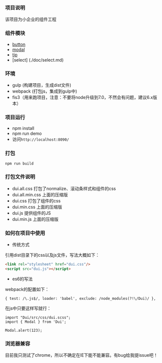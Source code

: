 ### 项目说明

该项目为小企业的组件工程

### 组件模块

- [button](./doc/button.md)
- [modal](./doc/modal.md)
- [tip](./doc/tip.md)
- [select] (./doc/select.md)

### 环境

- gulp (构建项目，生成dist文件)
- webpack (打包js，集成到gulp中)
- fis3（用来跑项目，注意：不要将node升级到7.0，不然会有问题，建议6.x版本）

### 项目运行

- npm install
- npm run demo
- 访问`http://localhost:8090/`

### 打包

```
npm run build
```

### 打包文件说明

- dui.all.css 打包了normalize、滚动条样式和组件的css
- dui.all.min.css 上面的压缩版
- dui.css 打包了组件的css
- dui.min.css 上面的压缩版
- dui.js 提供组件的JS
- dui.min.js 上面的压缩版

### 如何在项目中使用

- 传统方式

引用dist目录下的css以及js文件，写法大概如下：

```html
<link rel="stylesheet" href="dui.css"/>
<script src="dui.js"></script>
```

- es6的写法

webpack的配置如下：

```
{ test: /\.js$/, loader: 'babel', exclude: /node_modules(?!\/Dui)/ },
```

在js中只要这样写就行：

```
import "Dui/src/css/dui.scss";
import { Modal } from 'Dui';

Modal.alert(123);
```

### 浏览器兼容

目前我只测试了chrome，所以不确定在IE下能不能兼容。有bug给我提issue吧！



